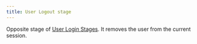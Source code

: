 ```yaml
---
title: User Logout stage
---
```


Opposite stage of [User Login Stages](./user_login/index.md). It removes the user from the current session.
